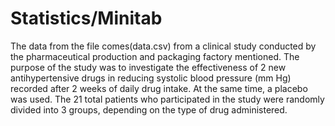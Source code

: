 # Statistics/Minitab
The data from the file comes(data.csv) from a clinical study conducted by the 
pharmaceutical production and packaging factory mentioned. 
The purpose of the study was to investigate the effectiveness of 2 new antihypertensive 
drugs in reducing systolic blood pressure (mm Hg) recorded after 2 weeks of daily drug intake. 
At the same time, a placebo was used. The 21 total patients who participated in the study 
were randomly divided into 3 groups, depending on the type of drug administered.
